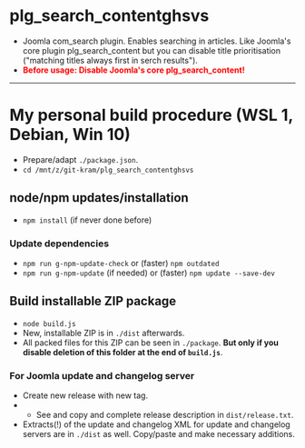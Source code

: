 # plg_search_contentghsvs

- Joomla com_search plugin. Enables searching in articles. Like Joomla's core plugin plg_search_content but you can disable title prioritisation (\"matching titles always first in serch results\").
- <b style='color:red'>Before usage: Disable Joomla's core plg_search_content!</b>

-----------------------------------------------------

# My personal build procedure (WSL 1, Debian, Win 10)
- Prepare/adapt `./package.json`.
- `cd /mnt/z/git-kram/plg_search_contentghsvs`

## node/npm updates/installation
- `npm install` (if never done before)

### Update dependencies
- `npm run g-npm-update-check` or (faster) `npm outdated`
- `npm run g-npm-update` (if needed) or (faster) `npm update --save-dev`

## Build installable ZIP package
- `node build.js`
- New, installable ZIP is in `./dist` afterwards.
- All packed files for this ZIP can be seen in `./package`. **But only if you disable deletion of this folder at the end of `build.js`**.

### For Joomla update and changelog server
- Create new release with new tag.
- - See and copy and complete release description in `dist/release.txt`.
- Extracts(!) of the update and changelog XML for update and changelog servers are in `./dist` as well. Copy/paste and make necessary additions.
